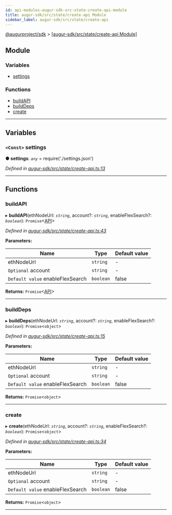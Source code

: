 ```yaml
---
id: api-modules-augur-sdk-src-state-create-api-module
title: augur-sdk/src/state/create-api Module
sidebar_label: augur-sdk/src/state/create-api
---
```


[@augurproject/sdk](api-readme.md) > [[augur-sdk/src/state/create-api Module]](api-modules-augur-sdk-src-state-create-api-module.md)

## Module

### Variables

* [settings](api-modules-augur-sdk-src-state-create-api-module.md#settings)

### Functions

* [buildAPI](api-modules-augur-sdk-src-state-create-api-module.md#buildapi)
* [buildDeps](api-modules-augur-sdk-src-state-create-api-module.md#builddeps)
* [create](api-modules-augur-sdk-src-state-create-api-module.md#create)

---

## Variables

<a id="settings"></a>

### `<Const>` settings

**● settings**: *`any`* =  require('./settings.json')

*Defined in [augur-sdk/src/state/create-api.ts:13](https://github.com/AugurProject/augur/blob/0787bf1a23/packages/augur-sdk/src/state/create-api.ts#L13)*

___

## Functions

<a id="buildapi"></a>

###  buildAPI

▸ **buildAPI**(ethNodeUrl: *`string`*, account?: *`string`*, enableFlexSearch?: *`boolean`*): `Promise`<[API](api-classes-augur-sdk-src-state-getter-api-api.md)>

*Defined in [augur-sdk/src/state/create-api.ts:43](https://github.com/AugurProject/augur/blob/0787bf1a23/packages/augur-sdk/src/state/create-api.ts#L43)*

**Parameters:**

| Name | Type | Default value |
| ------ | ------ | ------ |
| ethNodeUrl | `string` | - |
| `Optional` account | `string` | - |
| `Default value` enableFlexSearch | `boolean` | false |

**Returns:** `Promise`<[API](api-classes-augur-sdk-src-state-getter-api-api.md)>

___
<a id="builddeps"></a>

###  buildDeps

▸ **buildDeps**(ethNodeUrl: *`string`*, account?: *`string`*, enableFlexSearch?: *`boolean`*): `Promise`<`object`>

*Defined in [augur-sdk/src/state/create-api.ts:15](https://github.com/AugurProject/augur/blob/0787bf1a23/packages/augur-sdk/src/state/create-api.ts#L15)*

**Parameters:**

| Name | Type | Default value |
| ------ | ------ | ------ |
| ethNodeUrl | `string` | - |
| `Optional` account | `string` | - |
| `Default value` enableFlexSearch | `boolean` | false |

**Returns:** `Promise`<`object`>

___
<a id="create"></a>

###  create

▸ **create**(ethNodeUrl: *`string`*, account?: *`string`*, enableFlexSearch?: *`boolean`*): `Promise`<`object`>

*Defined in [augur-sdk/src/state/create-api.ts:34](https://github.com/AugurProject/augur/blob/0787bf1a23/packages/augur-sdk/src/state/create-api.ts#L34)*

**Parameters:**

| Name | Type | Default value |
| ------ | ------ | ------ |
| ethNodeUrl | `string` | - |
| `Optional` account | `string` | - |
| `Default value` enableFlexSearch | `boolean` | false |

**Returns:** `Promise`<`object`>

___

